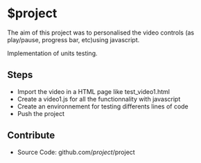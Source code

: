 $project
========

The aim of this project was to personalised the video 
controls (as play/pause, progress bar, etc)using javascript.

Implementation of units testing.


Steps
--------

- Import the video in a HTML page like test_video1.html
- Create a video1.js for all the functionnality with javascript
- Create an environnement for testing differents lines of code
- Push the project 

Contribute
----------

- Source Code: github.com/$project/$project
